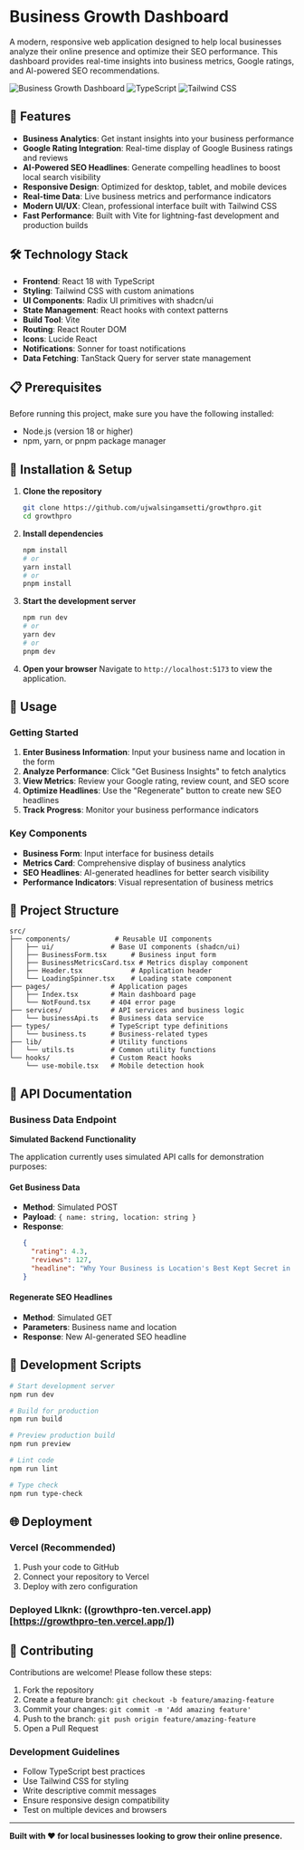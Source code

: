 
# Business Growth Dashboard

A modern, responsive web application designed to help local businesses analyze their online presence and optimize their SEO performance. This dashboard provides real-time insights into business metrics, Google ratings, and AI-powered SEO recommendations.

![Business Growth Dashboard](https://img.shields.io/badge/React-18.3.1-blue) ![TypeScript](https://img.shields.io/badge/TypeScript-Latest-blue) ![Tailwind CSS](https://img.shields.io/badge/Tailwind%20CSS-3.x-38B2AC) 
## 🚀 Features

- **Business Analytics**: Get instant insights into your business performance
- **Google Rating Integration**: Real-time display of Google Business ratings and reviews
- **AI-Powered SEO Headlines**: Generate compelling headlines to boost local search visibility
- **Responsive Design**: Optimized for desktop, tablet, and mobile devices
- **Real-time Data**: Live business metrics and performance indicators
- **Modern UI/UX**: Clean, professional interface built with Tailwind CSS
- **Fast Performance**: Built with Vite for lightning-fast development and production builds

## 🛠️ Technology Stack

- **Frontend**: React 18 with TypeScript
- **Styling**: Tailwind CSS with custom animations
- **UI Components**: Radix UI primitives with shadcn/ui
- **State Management**: React hooks with context patterns
- **Build Tool**: Vite
- **Routing**: React Router DOM
- **Icons**: Lucide React
- **Notifications**: Sonner for toast notifications
- **Data Fetching**: TanStack Query for server state management

## 📋 Prerequisites

Before running this project, make sure you have the following installed:

- Node.js (version 18 or higher)
- npm, yarn, or pnpm package manager

## 🔧 Installation & Setup

1. **Clone the repository**
   ```bash
   git clone https://github.com/ujwalsingamsetti/growthpro.git
   cd growthpro
   ```

2. **Install dependencies**
   ```bash
   npm install
   # or
   yarn install
   # or
   pnpm install
   ```

3. **Start the development server**
   ```bash
   npm run dev
   # or
   yarn dev
   # or
   pnpm dev
   ```

4. **Open your browser**
   Navigate to `http://localhost:5173` to view the application.

## 🎯 Usage

### Getting Started

1. **Enter Business Information**: Input your business name and location in the form
2. **Analyze Performance**: Click "Get Business Insights" to fetch analytics
3. **View Metrics**: Review your Google rating, review count, and SEO score
4. **Optimize Headlines**: Use the "Regenerate" button to create new SEO headlines
5. **Track Progress**: Monitor your business performance indicators

### Key Components

- **Business Form**: Input interface for business details
- **Metrics Card**: Comprehensive display of business analytics
- **SEO Headlines**: AI-generated headlines for better search visibility
- **Performance Indicators**: Visual representation of business metrics

## 📁 Project Structure

```
src/
├── components/           # Reusable UI components
│   ├── ui/              # Base UI components (shadcn/ui)
│   ├── BusinessForm.tsx      # Business input form
│   ├── BusinessMetricsCard.tsx # Metrics display component
│   ├── Header.tsx            # Application header
│   └── LoadingSpinner.tsx    # Loading state component
├── pages/               # Application pages
│   ├── Index.tsx        # Main dashboard page
│   └── NotFound.tsx     # 404 error page
├── services/            # API services and business logic
│   └── businessApi.ts   # Business data service
├── types/               # TypeScript type definitions
│   └── business.ts      # Business-related types
├── lib/                 # Utility functions
│   └── utils.ts         # Common utility functions
└── hooks/               # Custom React hooks
    └── use-mobile.tsx   # Mobile detection hook
```

## 🔌 API Documentation

### Business Data Endpoint

**Simulated Backend Functionality**

The application currently uses simulated API calls for demonstration purposes:

#### Get Business Data
- **Method**: Simulated POST
- **Payload**: `{ name: string, location: string }`
- **Response**: 
  ```json
  {
    "rating": 4.3,
    "reviews": 127,
    "headline": "Why Your Business is Location's Best Kept Secret in 2025"
  }
  ```

#### Regenerate SEO Headlines
- **Method**: Simulated GET
- **Parameters**: Business name and location
- **Response**: New AI-generated SEO headline

## 🚀 Development Scripts

```bash
# Start development server
npm run dev

# Build for production
npm run build

# Preview production build
npm run preview

# Lint code
npm run lint

# Type check
npm run type-check
```

## 🌐 Deployment 

### Vercel (Recommended)
1. Push your code to GitHub
2. Connect your repository to Vercel
3. Deploy with zero configuration

### Deployed LIknk: ((growthpro-ten.vercel.app)[https://growthpro-ten.vercel.app/])

## 🤝 Contributing

Contributions are welcome! Please follow these steps:

1. Fork the repository
2. Create a feature branch: `git checkout -b feature/amazing-feature`
3. Commit your changes: `git commit -m 'Add amazing feature'`
4. Push to the branch: `git push origin feature/amazing-feature`
5. Open a Pull Request

### Development Guidelines

- Follow TypeScript best practices
- Use Tailwind CSS for styling
- Write descriptive commit messages
- Ensure responsive design compatibility
- Test on multiple devices and browsers
---

**Built with ❤️ for local businesses looking to grow their online presence.**
